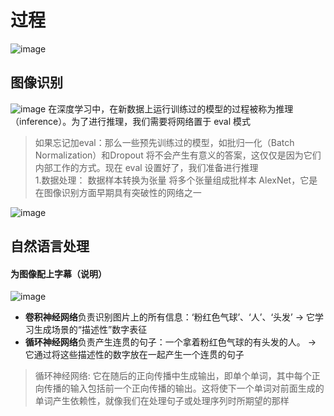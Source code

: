 # 过程
![image](https://user-images.githubusercontent.com/64322636/219554369-87b18509-bcf0-4d16-9331-60e370b59ba7.png)


## 图像识别  
![image](https://user-images.githubusercontent.com/64322636/219554377-04062976-1ac4-4341-8325-26fa50ef1556.png)
在深度学习中，在新数据上运行训练过的模型的过程被称为推理（inference）。为了进行推理，我们需要将网络置于 eval 模式  
> 如果忘记加eval：那么一些预先训练过的模型，如批归一化（Batch Normalization）和Dropout 将不会产生有意义的答案，这仅仅是因为它们内部工作的方式。现在 eval 设置好了，我们准备进行推理   
1.数据处理：
数据样本转换为张量
将多个张量组成批样本
AlexNet，它是在图像识别方面早期具有突破性的网络之一

![image](https://user-images.githubusercontent.com/64322636/219554569-c857b1e8-4fe1-42e0-b678-e69826076e23.png)


## 自然语言处理
#### 为图像配上字幕（说明）
![image](https://user-images.githubusercontent.com/64322636/219554772-30eca3cc-539c-4f23-83a4-52249502933f.png)

- **卷积神经网络**负责识别图片上的所有信息：‘粉红色气球’、‘人’、‘头发’ -> 它学习生成场景的“描述性”数字表征
- **循环神经网络**负责产生连贯的句子：一个拿着粉红色气球的有头发的人。 -> 它通过将这些描述性的数字放在一起产生一个连贯的句子
> 循环神经网络: 它在随后的正向传播中生成输出，即单个单词，其中每个正向传播的输入包括前一个正向传播的输出。这将使下一个单词对前面生成的单词产生依赖性，就像我们在处理句子或处理序列时所期望的那样
